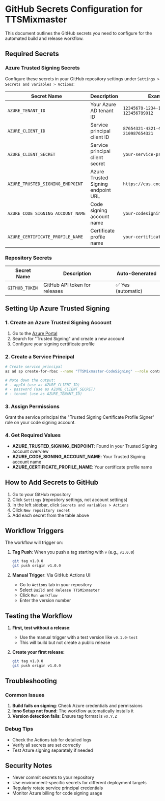 # GitHub Secrets Configuration for TTSMixmaster

This document outlines the GitHub secrets you need to configure for the automated build and release workflow.

## Required Secrets

### Azure Trusted Signing Secrets

Configure these secrets in your GitHub repository settings under `Settings > Secrets and variables > Actions`:

| Secret Name | Description | Example Value |
|-------------|-------------|---------------|
| `AZURE_TENANT_ID` | Your Azure AD tenant ID | `12345678-1234-1234-1234-123456789012` |
| `AZURE_CLIENT_ID` | Service principal client ID | `87654321-4321-4321-4321-210987654321` |
| `AZURE_CLIENT_SECRET` | Service principal client secret | `your-service-principal-secret` |
| `AZURE_TRUSTED_SIGNING_ENDPOINT` | Azure Trusted Signing endpoint URL | `https://eus.codesigning.azure.net/` |
| `AZURE_CODE_SIGNING_ACCOUNT_NAME` | Code signing account name | `your-codesigning-account` |
| `AZURE_CERTIFICATE_PROFILE_NAME` | Certificate profile name | `your-certificate-profile` |

### Repository Secrets

| Secret Name | Description | Auto-Generated |
|-------------|-------------|----------------|
| `GITHUB_TOKEN` | GitHub API token for releases | ✅ Yes (automatic) |

## Setting Up Azure Trusted Signing

### 1. Create an Azure Trusted Signing Account

1. Go to the [Azure Portal](https://portal.azure.com)
2. Search for "Trusted Signing" and create a new account
3. Configure your signing certificate profile

### 2. Create a Service Principal

```bash
# Create service principal
az ad sp create-for-rbac --name "TTSMixmaster-CodeSigning" --role contributor --scopes /subscriptions/{subscription-id}/resourceGroups/{resource-group}

# Note down the output:
# - appId (use as AZURE_CLIENT_ID)
# - password (use as AZURE_CLIENT_SECRET)  
# - tenant (use as AZURE_TENANT_ID)
```

### 3. Assign Permissions

Grant the service principal the "Trusted Signing Certificate Profile Signer" role on your code signing account.

### 4. Get Required Values

- **AZURE_TRUSTED_SIGNING_ENDPOINT**: Found in your Trusted Signing account overview
- **AZURE_CODE_SIGNING_ACCOUNT_NAME**: Your Trusted Signing account name
- **AZURE_CERTIFICATE_PROFILE_NAME**: Your certificate profile name

## How to Add Secrets to GitHub

1. Go to your GitHub repository
2. Click `Settings` (repository settings, not account settings)
3. In the left sidebar, click `Secrets and variables > Actions`
4. Click `New repository secret`
5. Add each secret from the table above

## Workflow Triggers

The workflow will trigger on:

1. **Tag Push**: When you push a tag starting with `v` (e.g., `v1.0.0`)
   ```bash
   git tag v1.0.0
   git push origin v1.0.0
   ```

2. **Manual Trigger**: Via GitHub Actions UI
   - Go to `Actions` tab in your repository
   - Select `Build and Release TTSMixmaster`
   - Click `Run workflow`
   - Enter the version number

## Testing the Workflow

1. **First, test without a release**:
   - Use the manual trigger with a test version like `v0.1.0-test`
   - This will build but not create a public release

2. **Create your first release**:
   ```bash
   git tag v1.0.0
   git push origin v1.0.0
   ```

## Troubleshooting

### Common Issues

1. **Build fails on signing**: Check Azure credentials and permissions
2. **Inno Setup not found**: The workflow automatically installs it
3. **Version detection fails**: Ensure tag format is `vX.Y.Z`

### Debug Tips

- Check the Actions tab for detailed logs
- Verify all secrets are set correctly
- Test Azure signing separately if needed

## Security Notes

- Never commit secrets to your repository
- Use environment-specific secrets for different deployment targets
- Regularly rotate service principal credentials
- Monitor Azure billing for code signing usage
